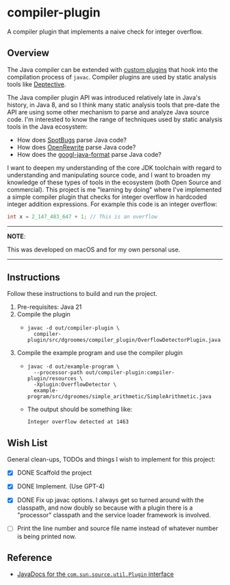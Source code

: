 # compiler-plugin

A compiler plugin that implements a naive check for integer overflow.


## Overview

The Java compiler can be extended with [custom plugins](https://docs.oracle.com/en/java/javase/21/docs/api/jdk.compiler/com/sun/source/util/Plugin.html)
that hook into the compilation process of `javac`. Compiler plugins are used by static analysis tools like [Deptective](https://github.com/moditect/deptective).

The Java compiler plugin API was introduced relatively late in Java's history, in Java 8, and so I think many static
analysis tools that pre-date the API are using some other mechanism to parse and analyze Java source code. I'm
interested to know the range of techniques used by static analysis tools in the Java ecosystem:

* How does [SpotBugs](https://github.com/spotbugs/spotbugs) parse Java code?
* How does [OpenRewrite](https://github.com/openrewrite/rewrite) parse Java code?
* How does the [googl-java-format](https://github.com/google/google-java-format/tree/master) parse Java code? 

I want to deepen my understanding of the core JDK toolchain with regard to understanding and manipulating source code,
and I want to broaden my knowledge of these types of tools in the ecosystem (both Open Source and commercial). This
project is me "learning by doing" where I've implemented a simple compiler plugin that checks for integer overflow in
hardcoded integer addition expressions. For example this code is an integer overflow:

```java
int x = 2_147_483_647 + 1; // This is an overflow
```

---
**NOTE**:

This was developed on macOS and for my own personal use.

---


## Instructions

Follow these instructions to build and run the project.

1. Pre-requisites: Java 21
2. Compile the plugin
   * ```shell
     javac -d out/compiler-plugin \
       compiler-plugin/src/dgroomes/compiler_plugin/OverflowDetectorPlugin.java
     ```
3. Compile the example program and use the compiler plugin
   * ```shell
     javac -d out/example-program \
       --processor-path out/compiler-plugin:compiler-plugin/resources \
       -Xplugin:OverflowDetector \
       example-program/src/dgroomes/simple_arithmetic/SimpleArithmetic.java
     ```
   * The output should be something like:
     ```text
     Integer overflow detected at 1463
     ```


## Wish List

General clean-ups, TODOs and things I wish to implement for this project:

* [x] DONE Scaffold the project
* [x] DONE Implement. (Use GPT-4)
* [x] DONE Fix up javac options. I always get so turned around with the classpath, and now doubly so because with a plugin
  there is a "processor" classpath and the service loader framework is involved.
* [ ] Print the line number and source file name instead of whatever number is being printed now.


## Reference

* [JavaDocs for the `com.sun.source.util.Plugin` interface](https://docs.oracle.com/en/java/javase/21/docs/api/java.compiler/javax/annotation/processing/package-summary.html)
